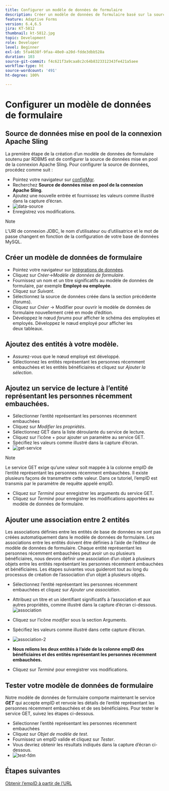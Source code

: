 ```yaml
---
title: Configurer un modèle de données de formulaire
description: Créer un modèle de données de formulaire basé sur la source de données RDBMS
feature: Adaptive Forms
version: 6.4,6.5
jira: KT-5812
thumbnail: kt-5812.jpg
topic: Development
role: Developer
level: Beginner
exl-id: 5fa4638f-9faa-40e0-a20d-fdde3dbb528a
duration: 103
source-git-commit: f4c621f3a9caa8c2c64b8323312343fe421a5aee
workflow-type: ht
source-wordcount: '491'
ht-degree: 100%

---
```


# Configurer un modèle de données de formulaire

## Source de données mise en pool de la connexion Apache Sling

La première étape de la création d’un modèle de données de formulaire soutenu par RDBMS est de configurer la source de données mise en pool de la connexion Apache Sling. Pour configurer la source de données, procédez comme suit :

* Pointez votre navigateur sur [configMgr](http://localhost:4502/system/console/configMgr).
* Recherchez **Source de données mise en pool de la connexion Apache Sling**.
* Ajoutez une nouvelle entrée et fournissez les valeurs comme illustré dans la capture d’écran.
* ![data-source](assets/data-source.png)
* Enregistrez vos modifications.

>[!NOTE]
>L’URI de connexion JDBC, le nom d’utilisateur ou d’utilisatrice et le mot de passe changent en fonction de la configuration de votre base de données MySQL.


## Créer un modèle de données de formulaire

* Pointez votre navigateur sur [Intégrations de données](http://localhost:4502/aem/forms.html/content/dam/formsanddocuments-fdm).
* Cliquez sur _Créer_->_Modèle de données de formulaire_.
* Fournissez un nom et un titre significatifs au modèle de données de formulaire, par exemple **Employé ou employée**.
* Cliquez sur _Suivant_.
* Sélectionnez la source de données créée dans la section précédente (forums).
* Cliquez sur _Créer_ -> Modifier pour ouvrir le modèle de données de formulaire nouvellement créé en mode d’édition.
* Développez le nœud _forums_ pour afficher le schéma des employées et employés. Développez le nœud employé pour afficher les deux tableaux.

## Ajoutez des entités à votre modèle.

* Assurez-vous que le nœud employé est développé.
* Sélectionnez les entités représentant les personnes récemment embauchées et les entités bénéficiaires et cliquez sur _Ajouter la sélection_.

## Ajoutez un service de lecture à l’entité représentant les personnes récemment embauchées.

* Sélectionner l’entité représentant les personnes récemment embauchées
* Cliquez sur _Modifier les propriétés_.
* Sélectionnez GET dans la liste déroulante du service de lecture.
* Cliquez sur l’icône + pour ajouter un paramètre au service GET.
* Spécifiez les valeurs comme illustré dans la capture d’écran.
* ![get-service](assets/get-service.png)
>[!NOTE]
> Le service GET exige qu’une valeur soit mappée à la colonne empID de l’entité représentant les personnes récemment embauchées. Il existe plusieurs façons de transmettre cette valeur. Dans ce tutoriel, l’empID est transmis par le paramètre de requête appelé empID.
* Cliquez sur _Terminé_ pour enregistrer les arguments du service GET.
* Cliquez sur _Terminé_ pour enregistrer les modifications apportées au modèle de données de formulaire.

## Ajouter une association entre 2 entités

Les associations définies entre les entités de base de données ne sont pas créées automatiquement dans le modèle de données de formulaire. Les associations entre les entités doivent être définies à l’aide de l’éditeur de modèle de données de formulaire. Chaque entité représentant les personnes récemment embauchées peut avoir un ou plusieurs bénéficiaires, nous devons définir une association d’un objet à plusieurs objets entre les entités représentant les personnes récemment embauchées et bénéficiaires.
Les étapes suivantes vous guideront tout au long du processus de création de l’association d’un objet à plusieurs objets.

* Sélectionnez l’entité représentant les personnes récemment embauchées et cliquez sur _Ajouter une association_.
* Attribuez un titre et un identifiant significatifs à l’association et aux autres propriétés, comme illustré dans la capture d’écran ci-dessous.
  ![association](assets/association-entities-1.png)

* Cliquez sur l’icône _modifier_ sous la section Arguments.

* Spécifiez les valeurs comme illustré dans cette capture d’écran.
* ![association-2](assets/association-entities.png)
* **Nous relions les deux entités à l’aide de la colonne empID des bénéficiaires et des entités représentant les personnes récemment embauchées.**
* Cliquez sur _Terminé_ pour enregistrer vos modifications.

## Tester votre modèle de données de formulaire

Notre modèle de données de formulaire comporte maintenant le service **_GET_** qui accepte empID et renvoie les détails de l’entité représentant les personnes récemment embauchées et de ses bénéficiaires. Pour tester le service GET, suivez les étapes ci-dessous.

* Sélectionner l’entité représentant les personnes récemment embauchées
* Cliquez sur _Objet de modèle de test_.
* Fournissez un empID valide et cliquez sur _Tester_.
* Vous devriez obtenir les résultats indiqués dans la capture d’écran ci-dessous.
* ![test-fdm](assets/test-form-data-model.png)

## Étapes suivantes

[Obtenir l’empID à partir de l’URL](./get-request-parameter.md)